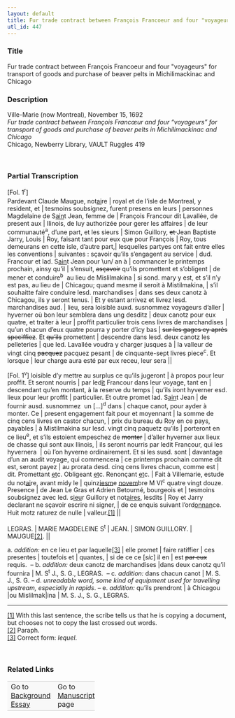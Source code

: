 ```yaml
---  
layout: default  
title: Fur trade contract between François Francoeur and four "voyageurs" for transport of goods and purchase of beaver pelts in Michilimackinac and Chicago  
utl_id: 447
---
```


### Title

Fur trade contract between François Francoeur and four "voyageurs" for transport of goods and purchase of beaver pelts in Michilimackinac and Chicago

### Description

<p>Ville-Marie (now Montreal), November 15, 1692<br /><em>Fur trade contract between François Francœur and four “voyageurs” for transport of goods and purchase of beaver pelts in Michilimackinac and Chicago </em><br />
Chicago, Newberry Library, VAULT Ruggles 419</p>
<p> </p>


### Partial Transcription

<p><span style="line-height: 20.8px;">[Fol. 1</span><sup>r</sup><span style="line-height: 20.8px;">]</span><br />
Pardevant Claude Maugue, not<u>ai</u>re | royal et de l’isle de Montreal, y resident, et | tesmoins soubsignez, furent presens en leurs | personnes Magdelaine de S<u>ain</u>t Jean, femme de | François Francour dit Lavallée, de present aux | Ilinois, de luy authorizée pour gerer les affaires | de leur communauté<sup>a</sup>, d’une part, et les sieurs | Simon Guillory, <s>et </s>Jean Baptiste Jarry, Louis | Roy, faisant tant pour eux que pour François | Roy, tous demeurans en cette isle, d’autre part,| lesquelles partyes ont fait entre elles les conventions | suivantes : sçavoir qu’ils s’engagent au service | dud. Francour et lad. S<u>ain</u>t Jean pour \un/ an à | commancer le printemps prochain, ainsy qu’il | s’ensuit, <s>asçavoir</s> qu’ils promettent et s’obligent | de mener et conduire<sup>b</sup>  au lieu de Mislilmakina | si sond. mary y est, et s’il n’y est pas, au lieu de | Chicagou; quand mesme il seroit à Mistilmakina, | s’il souhaitte faire conduire lesd. marchandises | dans ses deux canotz à Chicagou, ils y seront tenus. | Et y estant arrivez et livrez lesd. marchandises aud. | lieu, sera loisible auxd. susnommez voyageurs d’aller | hyverner où bon leur semblera dans ung desditz | deux canotz pour eux quatre, et traiter à leur | proffit particulier trois cens livres de marchandises | qu’un chacun d’eux quatre pourra y porter d’icy bas | <s>sur les gages cy aprés speciffiez</s>. Et <s>qu’ils</s> promettent | descendre dans lesd. deux canotz les pelleteries | que led. Lavallée voudra y charger jusques à | la valleur de vingt cinq <s>pacquez</s> pacquez pesant | de cinquante-sept livres piece<sup>c</sup>. Et lorsque | leur charge aura esté par eux receu, leur sera ||</p>
<p>[Fol. 1<sup>v</sup>] loisible d’y mettre au surplus ce qu’ils jugeront | à propos pour leur proffit. Et seront nourris | par led<u>it</u> Francour dans leur voyage, tant en | descendant qu’en montant, à la reserve du temps | qu’ils iront hyverner esd. lieux pour leur proffit | particulier. Et outre promet lad. S<u>ain</u>t Jean | de fournir ausd. susnommez  un […]<sup>d</sup> dans | chaque canot, pour ayder à monter. Ce | present engagement fait pour et moyennant | la somme de cinq cens livres en castor chacun, | prix du bureau du Roy en ce pays, payables | à Mistilmakina sur lesd. vingt cinq paquetz qu’ils | porteront en ce lieu<sup>e</sup>, et s’ils estoient empeschez de <s>monter</s> | d’aller hyverner aux lieux de chasse qui sont aux Ilinois, | ils seront nourris par ledit Francour, qui les hyvernera  | où l’on hyverne ordinairement. Et si les susd. sont | davantage d’un an audit voyage, qui commencera | ce printemps prochain comme dit est, seront payez | au prorata desd. cinq cens livres chacun, comme est | dit. Promettant <u>et</u>c. Obligeant <u>et</u>c. Renonçant <u>et</u>c. | Fait à Villemarie, estude du not<u>ai</u>re, avant midy le | quinz<u>iesm</u>e <u>novem</u>bre M VI<sup>c</sup> quatre vingt douze. Presence | de Jean Le Gras et Adrien Betourné, bourgeois et | tesmoins soubsignez avec led. s<u>ieu</u>r Guillory et not<u>aires</u>, lesdits | Roy et Jarry declarant ne sçavoir escrire ni signer, | de ce enquis suivant l’ord<u>onnan</u>ce. Huit motz raturez de nulle | valleur.<a href="#_ftn1" name="_ftnref1" title="" id="_ftnref1">[1]</a> <span style="line-height: 20.8px;">||</span></p>
<p>LEGRAS. | MARIE MAGDELEINE S<sup>t</sup> | JEAN. | SIMON GUILLORY. | MAUGUE<a href="#_ftn2" name="_ftnref2" title="" id="_ftnref2">[2]</a>. ||</p>
<p>a. <em>addition: </em>en ce lieu et par laquelle<a href="#_ftn3" name="_ftnref3" title="" id="_ftnref3">[3]</a> | elle promet | faire ratiffier | ces presentes | toutefois et | quantes, | si de ce ce [<em>sic</em>] il en | est <s>par eux</s> requis.  – b. <em>addition:</em> deux canotz de marchandises |dans deux canotz qu’il fournira | M. S<sup>t</sup> J., S. G., LEGRAS.  – c. <em>addition: </em>dans chacun canot | M. S. J., S. G. – d. <em>unreadable word, some kind of equipment used for travelling upstream, especially in rapids</em>. – e. <em>addition: </em>qu’ils prendront | à Chicagou |ou Mislilmak|ina | M. S. J., S. G., LEGRAS.</p>
<div>
<hr /><div>
<a href="#_ftnref1" name="_ftn1" title="" id="_ftn1">[1]</a> With this last sentence, the scribe tells us that he is copying a document, but chooses not to copy the last crossed out words.<br /><a href="#_ftnref2" name="_ftn2" title="" id="_ftn2">[2]</a> Paraph.<br /><a href="#_ftnref3" name="_ftn3" title="" id="_ftn3">[3]</a> Correct form: <em>lequel</em>.
<p> </p>
</div>
</div>


### Related Links

<table border="0.5" cellpadding="1" cellspacing="1" style="width: 200px; background-color:#F8F8F8;">
    <tbody style="border-color:#ccc">
        <tr style="border-color:#ccc">
            <td>Go to <a href="https://centerfordigitalhumanities.github.io/Newberry-French-paleography/essay/447" target="_blank">Background Essay</a></td>
            <td>Go to <a href="https://centerfordigitalhumanities.github.io/Newberry-French-paleography/www/record.html?id=447" target="_blank">Manuscript</a> page</td>
        </tr>
    </tbody>
</table>
